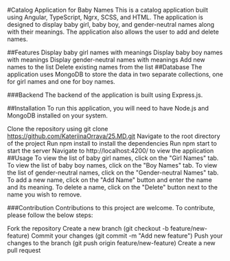 #Catalog Application for Baby Names
This is a catalog application built using Angular, TypeScript, Ngrx, SCSS, and HTML. The application is designed to display baby girl, baby boy, and gender-neutral names along with their meanings. The application also allows the user to add and delete names.

##Features
Display baby girl names with meanings
Display baby boy names with meanings
Display gender-neutral names with meanings
Add new names to the list
Delete existing names from the list
##Database
The application uses MongoDB to store the data in two separate collections, one for girl names and one for boy names.

###Backend
The backend of the application is built using Express.js.

##Installation
To run this application, you will need to have Node.js and MongoDB installed on your system.

Clone the repository using git clone https://github.com/KateriinaOrrava/25.MD.git
Navigate to the root directory of the project
Run npm install to install the dependencies
Run npm start to start the server
Navigate to http://localhost:4200/ to view the application
##Usage
To view the list of baby girl names, click on the "Girl Names" tab. To view the list of baby boy names, click on the "Boy Names" tab. To view the list of gender-neutral names, click on the "Gender-neutral Names" tab. To add a new name, click on the "Add Name" button and enter the name and its meaning. To delete a name, click on the "Delete" button next to the name you wish to remove.

###Contribution
Contributions to this project are welcome. To contribute, please follow the below steps:

Fork the repository
Create a new branch (git checkout -b feature/new-feature)
Commit your changes (git commit -m "Add new feature")
Push your changes to the branch (git push origin feature/new-feature)
Create a new pull request
